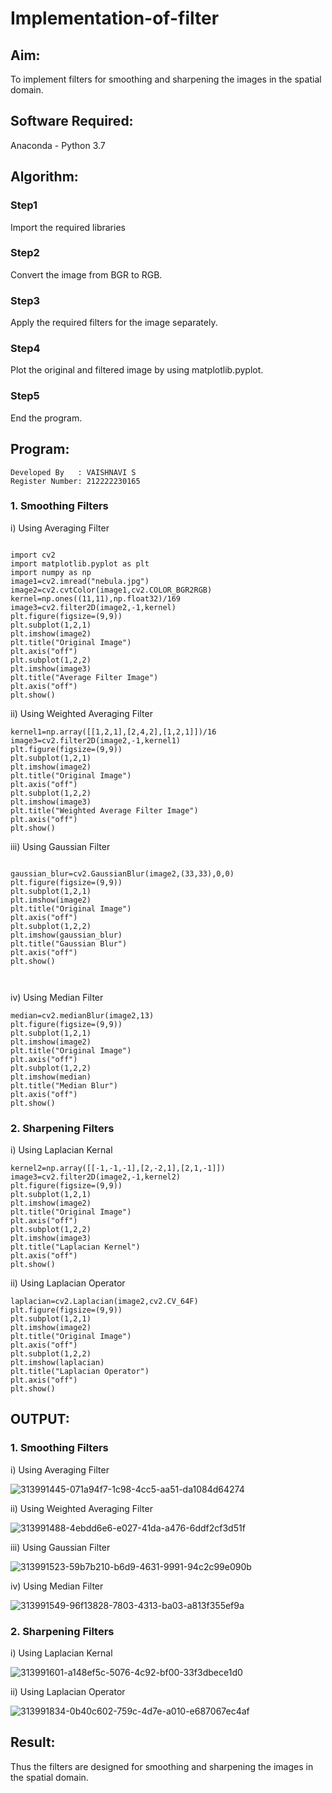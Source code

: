 # Implementation-of-filter
## Aim:
To implement filters for smoothing and sharpening the images in the spatial domain.

## Software Required:
Anaconda - Python 3.7

## Algorithm:
### Step1
Import the required libraries
### Step2
Convert the image from BGR to RGB.
### Step3
Apply the required filters for the image separately.
### Step4
Plot the original and filtered image by using matplotlib.pyplot.
### Step5
End the program.
## Program:
```
Developed By   : VAISHNAVI S
Register Number: 212222230165
```


### 1. Smoothing Filters

i) Using Averaging Filter
```

import cv2
import matplotlib.pyplot as plt
import numpy as np
image1=cv2.imread("nebula.jpg")
image2=cv2.cvtColor(image1,cv2.COLOR_BGR2RGB)
kernel=np.ones((11,11),np.float32)/169
image3=cv2.filter2D(image2,-1,kernel)
plt.figure(figsize=(9,9))
plt.subplot(1,2,1)
plt.imshow(image2)
plt.title("Original Image")
plt.axis("off")
plt.subplot(1,2,2)
plt.imshow(image3)
plt.title("Average Filter Image")
plt.axis("off")
plt.show()

```
ii) Using Weighted Averaging Filter
```
kernel1=np.array([[1,2,1],[2,4,2],[1,2,1]])/16
image3=cv2.filter2D(image2,-1,kernel1)
plt.figure(figsize=(9,9))
plt.subplot(1,2,1)
plt.imshow(image2)
plt.title("Original Image")
plt.axis("off")
plt.subplot(1,2,2)
plt.imshow(image3)
plt.title("Weighted Average Filter Image")
plt.axis("off")
plt.show()

```
iii) Using Gaussian Filter
```

gaussian_blur=cv2.GaussianBlur(image2,(33,33),0,0)
plt.figure(figsize=(9,9))
plt.subplot(1,2,1)
plt.imshow(image2)
plt.title("Original Image")
plt.axis("off")
plt.subplot(1,2,2)
plt.imshow(gaussian_blur)
plt.title("Gaussian Blur")
plt.axis("off")
plt.show()



```

iv) Using Median Filter

```
median=cv2.medianBlur(image2,13)
plt.figure(figsize=(9,9))
plt.subplot(1,2,1)
plt.imshow(image2)
plt.title("Original Image")
plt.axis("off")
plt.subplot(1,2,2)
plt.imshow(median)
plt.title("Median Blur")
plt.axis("off")
plt.show()
```

### 2. Sharpening Filters
i) Using Laplacian Kernal
```
kernel2=np.array([[-1,-1,-1],[2,-2,1],[2,1,-1]])
image3=cv2.filter2D(image2,-1,kernel2)
plt.figure(figsize=(9,9))
plt.subplot(1,2,1)
plt.imshow(image2)
plt.title("Original Image")
plt.axis("off")
plt.subplot(1,2,2)
plt.imshow(image3)
plt.title("Laplacian Kernel")
plt.axis("off")
plt.show()

```
ii) Using Laplacian Operator
```
laplacian=cv2.Laplacian(image2,cv2.CV_64F)
plt.figure(figsize=(9,9))
plt.subplot(1,2,1)
plt.imshow(image2)
plt.title("Original Image")
plt.axis("off")
plt.subplot(1,2,2)
plt.imshow(laplacian)
plt.title("Laplacian Operator")
plt.axis("off")
plt.show()
```

## OUTPUT:
### 1. Smoothing Filters

i) Using Averaging Filter

![313991445-071a94f7-1c98-4cc5-aa51-da1084d64274](https://github.com/Vaishnavi-saravanan/Implementation-of-filter/assets/118541897/330176b4-1edc-44a1-ad28-9574c7c0d8f6)

ii) Using Weighted Averaging Filter

![313991488-4ebdd6e6-e027-41da-a476-6ddf2cf3d51f](https://github.com/Vaishnavi-saravanan/Implementation-of-filter/assets/118541897/8ebd704c-0a2d-4df1-8da0-90179b642d7d)

iii) Using Gaussian Filter

![313991523-59b7b210-b6d9-4631-9991-94c2c99e090b](https://github.com/Vaishnavi-saravanan/Implementation-of-filter/assets/118541897/cc8cc40f-760c-4ede-a846-1601c0c7acb7)

iv) Using Median Filter

![313991549-96f13828-7803-4313-ba03-a813f355ef9a](https://github.com/Vaishnavi-saravanan/Implementation-of-filter/assets/118541897/962e17bf-31d6-4edd-aae5-d40a0b1fe823)

### 2. Sharpening Filters

i) Using Laplacian Kernal

![313991601-a148ef5c-5076-4c92-bf00-33f3dbece1d0](https://github.com/Vaishnavi-saravanan/Implementation-of-filter/assets/118541897/9e1a386f-a577-45b2-9987-a0e84f52658d)

ii) Using Laplacian Operator

![313991834-0b40c602-759c-4d7e-a010-e687067ec4af](https://github.com/Vaishnavi-saravanan/Implementation-of-filter/assets/118541897/3d2cc345-eec7-4f02-bb46-29896c90a8b3)

## Result:
Thus the filters are designed for smoothing and sharpening the images in the spatial domain.
